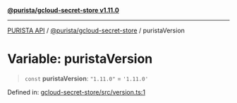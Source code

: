 [**@purista/gcloud-secret-store v1.11.0**](../README.md)

***

[PURISTA API](../../../packages.md) / [@purista/gcloud-secret-store](../README.md) / puristaVersion

# Variable: puristaVersion

> `const` **puristaVersion**: `"1.11.0"` = `'1.11.0'`

Defined in: [gcloud-secret-store/src/version.ts:1](https://github.com/puristajs/purista/blob/master/packages/gcloud-secret-store/src/version.ts#L1)
